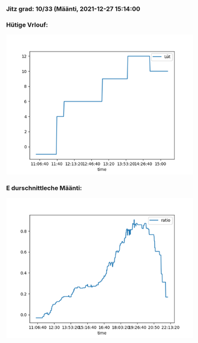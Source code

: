 ### Jitz grad: 10/33 (Määnti, 2021-12-27 15:14:00

### Hütige Vrlouf:
![Graph](Today.png)

### E durschnittleche Määnti:
![Graph](Määnti.png)